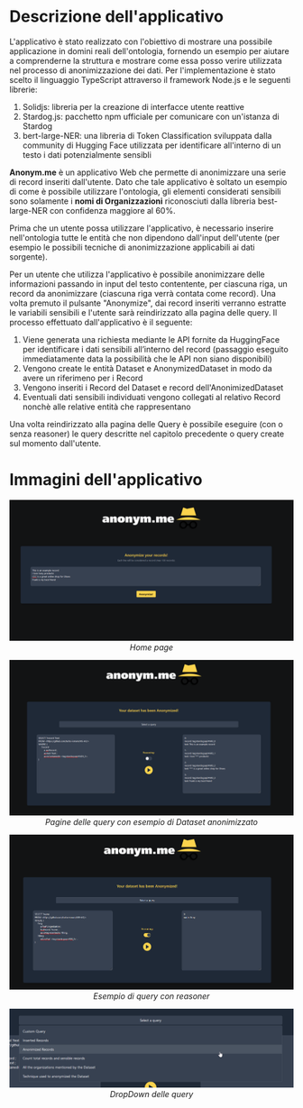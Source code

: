 # Descrizione dell'applicativo
L'applicativo è stato realizzato con l'obiettivo di mostrare una possibile applicazione in domini reali dell'ontologia, fornendo un esempio per aiutare a comprenderne la struttura e mostrare come essa posso verire utilizzata nel processo di anonimizzazione dei dati.
Per l'implementazione è stato scelto il linguaggio TypeScript attraverso il framework Node.js e le seguenti librerie:
1. Solidjs: libreria per la creazione di interfacce utente reattive
2. Stardog.js: pacchetto npm ufficiale per comunicare con un'istanza di Stardog
3. bert-large-NER: una libreria di Token Classification sviluppata dalla community di Hugging Face utilizzata per identificare all'interno di un testo i dati potenzialmente sensibli

**Anonym.me** è un applicativo Web che permette di anonimizzare una serie di record inseriti dall'utente. Dato che tale applicativo è soltato un esempio di come è possibile utilizzare l'ontologia, gli elementi considerati sensibili sono solamente i **nomi di Organizzazioni** riconosciuti dalla libreria best-large-NER con confidenza maggiore al 60%.

Prima che un utente possa utilizzare l'applicativo, è necessario inserire nell'ontologia tutte le entità che non dipendono dall'input dell'utente (per esempio le possibili tecniche di anonimizzazione applicabili ai dati sorgente).

Per un utente che utilizza l'applicativo è possibile anonimizzare delle informazioni passando in input del testo contentente, per ciascuna riga, un record da anonimizzare (ciascuna riga verrà contata come record). Una volta premuto il pulsante "Anonymize", dai record inseriti verranno estratte le variabili sensibili e l'utente sarà reindirizzato alla pagina delle query. Il processo effettuato dall'applicativo è il seguente:
1. Viene generata una richiesta mediante le API fornite da HuggingFace per identificare i dati sensibili all’interno del record (passaggio eseguito immediatamente data la possibilità che le API non siano disponibili)
2. Vengono create le entità Dataset e AnonymizedDataset in modo da avere un riferimeno per i Record
3. Vengono inseriti i Record del Dataset e record dell'AnonimizedDataset
4. Eventuali dati sensibili individuati vengono collegati al relativo Record nonchè alle relative entità che rappresentano

Una volta reindirizzato alla pagina delle Query è possibile eseguire (con o senza reasoner) le query descritte nel capitolo precedente o query create sul momento dall'utente.


# Immagini dell'applicativo
<p align="center">
  <img src="res/firefox_aB6VKs6UPW.png"
     alt="Home page" />
   <em>Home page</em>
</p>

<p align="center">
  <img src="res/image.png"
     alt="Pagine delle query con esempio di Dataset anonimizzato" />
   <em>Pagine delle query con esempio di Dataset anonimizzato</em>
</p>

<p align="center">
  <img src="res/firefox_IDsgh2rkqi.png"
     alt="Esempio di query con reasoner" />
   <em>Esempio di query con reasoner</em>
</p>

<p align="center">
  <img src="res/firefox_O7soH5cFka.png"
     alt="DropDown delle query" />
   <em>DropDown delle query</em>
</p>
